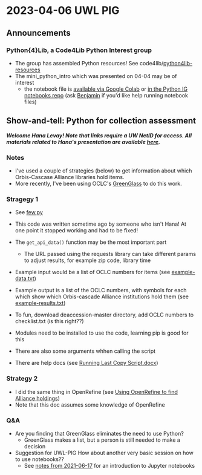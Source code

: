 # 2023-04-06 UWL PIG
## Announcements
### Python{4}Lib, a Code4Lib Python Interest group
   - The group has assembled Python resources! See code4lib/[python4lib-resources](https://github.com/code4lib/python4lib-resources)
   - The mini_python_intro which was presented on 04-04 may be of interest
      - the notebook file is [available via Google Colab](https://colab.research.google.com/drive/1m3cz4KeozooHFzjswyjgJmbfXZTfG0mP?usp=sharing) or [in the Python IG notebooks repo](https://github.com/uwl-python-ig/pig_notebooks_001/blob/main/mini_python_intro.ipynb) (ask [Benjamin](mailto:ries07@uw.edu) if you'd like help running notebook files)

## Show-and-tell: Python for collection assessment
***Welcome Hana Levay! Note that links require a UW NetID for access. All materials related to Hana's presentation are available [here](https://drive.google.com/drive/folders/1xeA69GdZNzj926kyK5GXWeHwC-yussHe?usp=share_link).***
### Notes
- I've used a couple of strategies (below) to get information about which Orbis-Cascase Alliance libraries hold items.
- More recently, I've been using OCLC's [GreenGlass](https://www.oclc.org/en/greenglass.html) to do this work.

### Stragegy 1
- See [few.py](https://drive.google.com/file/d/10f_PvpMdHHrbU5Lf_wZ_sq1t1q27ETy0/view?usp=share_link)
- This code was written sometime ago by someone who isn't Hana! At one point it stopped working and had to be fixed!
- The `get_api_data()` function may be the most important part
   - The URL passed using the requests library can take different params to adjust results, for example zip code, library time
- Example input would be a list of OCLC numbers for items (see [example-data.txt](https://drive.google.com/file/d/1Rt0z0VaHo-C2vUZHz2Vhx9LNitnOB0Fw/view?usp=share_link))
- Example output is a list of the OCLC numbers, with symbols for each which show which Orbis-cascade Alliance institutions hold them (see [example-results.txt](https://drive.google.com/file/d/1sK5h2cp1rYorxz18mmYACS-Lt_ETVnT1/view?usp=sharing))

- To fun, download deaccession-master directory, add OCLC numbers to checklist.txt (is this right??)
- Modules need to be installed to use the code, learning pip is good for this
- There are also some arguments whhen calling the script
- There are help docs (see [Running Last Copy Script.docx](https://docs.google.com/document/d/1sQ3vQO1J4GcqQN_sFP9Y5ix5UU7_WRtz/edit?usp=sharing&ouid=103235126934628753338&rtpof=true&sd=true))

### Strategy 2
- I did the same thing in OpenRefine (see [Using OpenRefine to find Alliance holdings](https://docs.google.com/document/d/1hD0-5HHe_xUwsKXjje3kMjJO-NttZNl8d5b4x6Vy1mo/edit?usp=sharing))
- Note that this doc assumes some knowledge of OpenRefine

### Q&A
- Are you finding that GreenGlass eliminates the need to use Python?
   - GreenGlass makes a list, but a person is still needed to make a decision
- Suggestion for UWL-PIG How about another very basic session on how to use notebooks??
   - See [notes from 2021-06-17](https://github.com/uwl-python-ig/meetings/blob/main/2021-06-17.md#an-introduction-to-using-jupyter-notebooks) for an introduction to Jupyter notebooks
